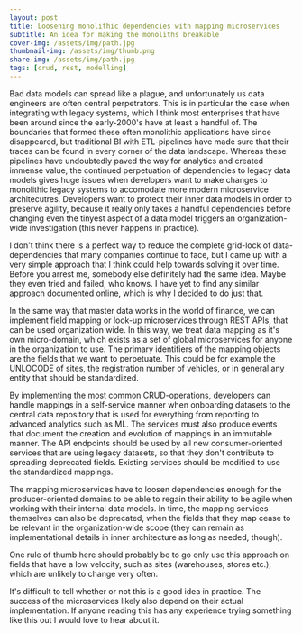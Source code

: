 ```yaml
---
layout: post
title: Loosening monolithic dependencies with mapping microservices
subtitle: An idea for making the monoliths breakable
cover-img: /assets/img/path.jpg
thumbnail-img: /assets/img/thumb.png
share-img: /assets/img/path.jpg
tags: [crud, rest, modelling]
---
```


Bad data models can spread like a plague, and unfortunately us data engineers are often central
perpetrators. This is in particular the case when integrating with legacy systems, which I think
most enterprises that have been around since the early-2000's have at least a handful of. The
boundaries that formed these often monolithic applications have since disappeared, but
traditional BI with ETL-pipelines have made sure that their traces can be found in every corner of
the data landscape. Whereas these pipelines have undoubtedly paved the way for analytics and created
immense value, the continued perpetuation of dependencies to legacy data models gives huge issues
when developers want to make changes to monolithic legacy systems to accomodate more modern
microservice architecutres. Developers want to protect their inner data models in order to preserve
agility, because it really only takes a handful dependencies before changing even the tinyest aspect
of a data model triggers an organization-wide investigation (this never happens in practice).

I don't think there is a perfect way to reduce the complete grid-lock of data-dependencies that many
companies continue to face, but I came up with a very simple approach that I think could help
towards solving it over time. Before you arrest me, somebody else definitely had the same idea.
Maybe they even tried and failed, who knows. I have yet to find any similar approach documented
online, which is why I decided to do just that.

In the same way that master data works in the world of finance, we can implement field mapping or
look-up microservices through REST APIs, that can be used organization wide. In this way, we treat
data mapping as it's own micro-domain, which exists as a set of global microservices for anyone in
the organization to use. The primary identifiers of the mapping objects are the fields that we want
to perpetuate. This could be for example the UNLOCODE of sites, the registration number of vehicles,
or in general any entity that should be standardized.

By implementing the most common CRUD-operations, developers can handle mappings in a self-service
manner when onboarding datasets to the central data repository that is used for everything from
reporting to advanced analytics such as ML. The services must also produce events that document the
creation and evolution of mappings in an immutable manner. The API endpoints should be used by all
new consumer-oriented services that are using legacy datasets, so that they don't contribute to
spreading deprecated fields. Existing services should be modified to use the standardized mappings.

The mapping microservices have to loosen dependencies enough for the producer-oriented domains to be
able to regain their ability to be agile when working with their internal data models. In time, the
mapping services themselves can also be deprecated, when the fields that they map cease to be
relevant in the organization-wide scope (they can remain as implementational details in inner
architecture as long as needed, though).

One rule of thumb here should probably be to go only use this approach on fields that have a low
velocity, such as sites (warehouses, stores etc.), which are unlikely to change very often.

It's difficult to tell whether or not this is a good idea in practice. The success of the
microservices likely also depend on their actual implementation. If anyone reading this has any
experience trying something like this out I would love to hear about it.
